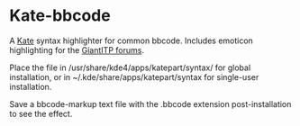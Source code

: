 Kate-bbcode
===========

A [Kate](http://kate-editor.org/) syntax highlighter for common bbcode. Includes emoticon highlighting for the [GiantITP forums](http://www.giantitp.com/forums/).

Place the file in 
  /usr/share/kde4/apps/katepart/syntax/
for global installation, or in 
  ~/.kde/share/apps/katepart/syntax
for single-user installation.

Save a bbcode-markup text file with the .bbcode extension post-installation to see the effect.
